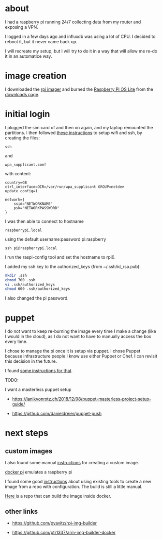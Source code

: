 # about
I had a raspberry pi running 24/7 collecting data from my router and exposing a VPN.

I logged in a few days ago and influxdb was using a lot of CPU. I decided to reboot it, but it never came back up.

I will recreate my setup, but I will try to do it in a way that will allow me re-do it in an automatice way.

# image creation
I downloaded the [rpi imager](https://www.raspberrypi.org/software/) and burned the [Raspberry Pi OS Lite](https://downloads.raspberrypi.org/raspios_lite_armhf/images/raspios_lite_armhf-2021-03-25/2021-03-04-raspios-buster-armhf-lite.zip) from the [downloads page](https://www.raspberrypi.org/software/operating-systems/).

# initial login
I plugged the sim card of and then on again, and my laptop remounted the partitions. I then followed [these instructions](https://web.archive.org/web/20210508073430/https://zedt.eu/tech/linux/how-to-pre-configure-raspberry-pi-for-remote-ssh-and-wifi/) to setup wifi and ssh, by creating the
files:
```
ssh
```

and
```
wpa_supplicant.conf
```
with content:

```
country=GB
ctrl_interface=DIR=/var/run/wpa_supplicant GROUP=netdev
update_config=1

network={
    ssid="NETWORKNAME"
    psk="NETWORKPASSWORD"
}

```

I was then able to connect to hostname
```
raspberrypi.local
```

using the default username:password pi:raspberry

```
ssh pi@raspberrypi.local
```
I run the raspi-config tool and set the hostname to rpi0.

I added my ssh key to the authorized_keys (from ~/.ssh/id_rsa.pub):

```bash
mkdir .ssh
chmod 700 .ssh
vi .ssh/authorized_keys
chmod 600 .ssh/authorized_keys
```

I also changed the pi password.

# puppet
I do not want to keep re-burning the image every time I make a change (like I would in the cloud), as I do not want to have to manually access the box every time.

I chose to manage the pi once it is setup via puppet. I chose Puppet because infrastructure people I know use either Puppet or Chef. I can revisit this decision in the future.

I found [some instructions for that](https://web.archive.org/web/20210508073545/http://frederickvandenbosch.be/?p=1843).



TODO:

I want a masterless puppet setup

 - https://janikvonrotz.ch/2018/12/08/puppet-masterless-project-setup-guide/

 - https://github.com/danieldreier/puppet-push


# next steps
## custom images
I also found some manual [instructions](https://www.instructables.com/Raspbian-Pi-Customized-Unattended-Installation/) for creating a custom image.

[docker pi](https://github.com/lukechilds/dockerpi) emulates a raspberry pi

I found some good [instructions](https://disconnected.systems/blog/custom-rpi-image-with-github-travis/) about using existing tools to create a new image from a repo with configuration. The build is still a little manual.

[Here ](https://github.com/TheSin-/rpi-img-builder) is a repo that can build the image inside docker.

## other links

 - https://github.com/pyavitz/rpi-img-builder

 - https://github.com/ptr1337/arm-img-builder-docker
